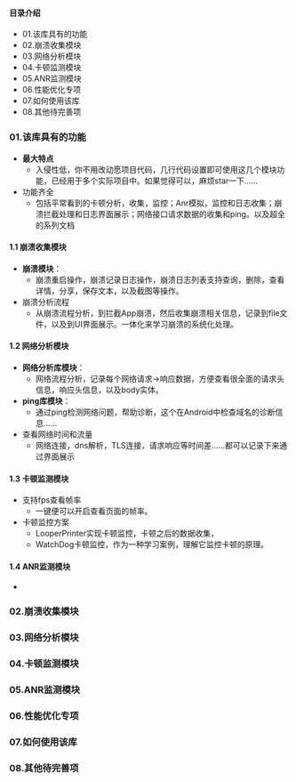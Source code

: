 #### 目录介绍
- 01.该库具有的功能
- 02.崩溃收集模块
- 03.网络分析模块
- 04.卡顿监测模块
- 05.ANR监测模块
- 06.性能优化专项
- 07.如何使用该库
- 08.其他待完善项





### 01.该库具有的功能
- **最大特点**
    - 入侵性低，你不用改动愿项目代码，几行代码设置即可使用这几个模块功能，已经用于多个实际项目中。如果觉得可以，麻烦star一下……
- 功能齐全
    - 包括平常看到的卡顿分析，收集，监控；Anr模拟，监控和日志收集；崩溃拦截处理和日志界面展示；网络接口请求数据的收集和ping。以及超全的系列文档



#### 1.1 崩溃收集模块
- **崩溃模块**：
    - 崩溃重启操作，崩溃记录日志操作，崩溃日志列表支持查询，删除，查看详情，分享，保存文本，以及截图等操作。
- 崩溃分析流程
    - 从崩溃流程分析，到拦截App崩溃，然后收集崩溃相关信息，记录到file文件，以及到UI界面展示。一体化来学习崩溃的系统化处理。


#### 1.2 网络分析模块
- **网络分析库模块**：
    - 网络流程分析，记录每个网络请求->响应数据，方便查看很全面的请求头信息，响应头信息，以及body实体。
- **ping库模块**：
    - 通过ping检测网络问题，帮助诊断，这个在Android中检查域名的诊断信息……
- 查看网络时间和流量
    - 网络连接，dns解析，TLS连接，请求响应等时间差……都可以记录下来通过界面展示



#### 1.3 卡顿监测模块
- 支持fps查看帧率
    - 一键便可以开启查看页面的帧率。
- 卡顿监控方案
    - LooperPrinter实现卡顿监控，卡顿之后的数据收集，
    - WatchDog卡顿监控，作为一种学习案例，理解它监控卡顿的原理。



#### 1.4 ANR监测模块
- 



### 02.崩溃收集模块



### 03.网络分析模块



### 04.卡顿监测模块



### 05.ANR监测模块



### 06.性能优化专项




### 07.如何使用该库



### 08.其他待完善项



